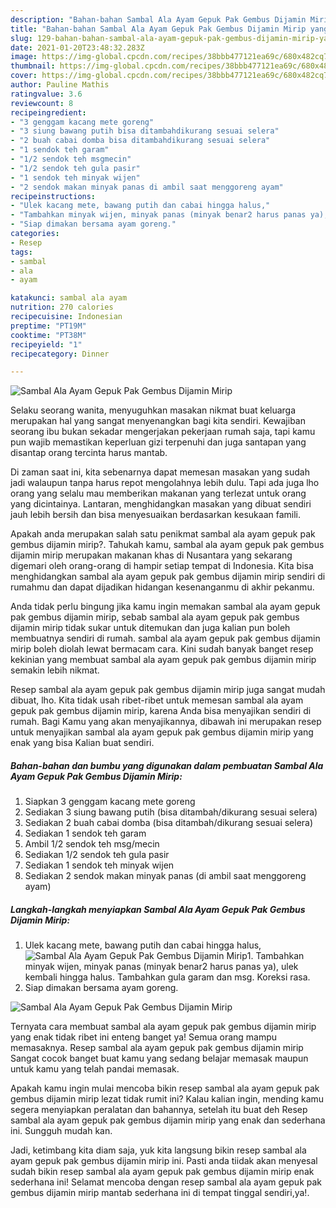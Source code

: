 ```yaml
---
description: "Bahan-bahan Sambal Ala Ayam Gepuk Pak Gembus Dijamin Mirip yang enak Untuk Jualan"
title: "Bahan-bahan Sambal Ala Ayam Gepuk Pak Gembus Dijamin Mirip yang enak Untuk Jualan"
slug: 129-bahan-bahan-sambal-ala-ayam-gepuk-pak-gembus-dijamin-mirip-yang-enak-untuk-jualan
date: 2021-01-20T23:48:32.283Z
image: https://img-global.cpcdn.com/recipes/38bbb477121ea69c/680x482cq70/sambal-ala-ayam-gepuk-pak-gembus-dijamin-mirip-foto-resep-utama.jpg
thumbnail: https://img-global.cpcdn.com/recipes/38bbb477121ea69c/680x482cq70/sambal-ala-ayam-gepuk-pak-gembus-dijamin-mirip-foto-resep-utama.jpg
cover: https://img-global.cpcdn.com/recipes/38bbb477121ea69c/680x482cq70/sambal-ala-ayam-gepuk-pak-gembus-dijamin-mirip-foto-resep-utama.jpg
author: Pauline Mathis
ratingvalue: 3.6
reviewcount: 8
recipeingredient:
- "3 genggam kacang mete goreng"
- "3 siung bawang putih bisa ditambahdikurang sesuai selera"
- "2 buah cabai domba bisa ditambahdikurang sesuai selera"
- "1 sendok teh garam"
- "1/2 sendok teh msgmecin"
- "1/2 sendok teh gula pasir"
- "1 sendok teh minyak wijen"
- "2 sendok makan minyak panas di ambil saat menggoreng ayam"
recipeinstructions:
- "Ulek kacang mete, bawang putih dan cabai hingga halus,"
- "Tambahkan minyak wijen, minyak panas (minyak benar2 harus panas ya), ulek kembali hingga halus. Tambahkan gula garam dan msg. Koreksi rasa."
- "Siap dimakan bersama ayam goreng."
categories:
- Resep
tags:
- sambal
- ala
- ayam

katakunci: sambal ala ayam 
nutrition: 270 calories
recipecuisine: Indonesian
preptime: "PT19M"
cooktime: "PT38M"
recipeyield: "1"
recipecategory: Dinner

---
```



![Sambal Ala Ayam Gepuk Pak Gembus Dijamin Mirip](https://img-global.cpcdn.com/recipes/38bbb477121ea69c/680x482cq70/sambal-ala-ayam-gepuk-pak-gembus-dijamin-mirip-foto-resep-utama.jpg)

Selaku seorang wanita, menyuguhkan masakan nikmat buat keluarga merupakan hal yang sangat menyenangkan bagi kita sendiri. Kewajiban seorang ibu bukan sekadar mengerjakan pekerjaan rumah saja, tapi kamu pun wajib memastikan keperluan gizi terpenuhi dan juga santapan yang disantap orang tercinta harus mantab.

Di zaman  saat ini, kita sebenarnya dapat memesan masakan yang sudah jadi walaupun tanpa harus repot mengolahnya lebih dulu. Tapi ada juga lho orang yang selalu mau memberikan makanan yang terlezat untuk orang yang dicintainya. Lantaran, menghidangkan masakan yang dibuat sendiri jauh lebih bersih dan bisa menyesuaikan berdasarkan kesukaan famili. 



Apakah anda merupakan salah satu penikmat sambal ala ayam gepuk pak gembus dijamin mirip?. Tahukah kamu, sambal ala ayam gepuk pak gembus dijamin mirip merupakan makanan khas di Nusantara yang sekarang digemari oleh orang-orang di hampir setiap tempat di Indonesia. Kita bisa menghidangkan sambal ala ayam gepuk pak gembus dijamin mirip sendiri di rumahmu dan dapat dijadikan hidangan kesenanganmu di akhir pekanmu.

Anda tidak perlu bingung jika kamu ingin memakan sambal ala ayam gepuk pak gembus dijamin mirip, sebab sambal ala ayam gepuk pak gembus dijamin mirip tidak sukar untuk ditemukan dan juga kalian pun boleh membuatnya sendiri di rumah. sambal ala ayam gepuk pak gembus dijamin mirip boleh diolah lewat bermacam cara. Kini sudah banyak banget resep kekinian yang membuat sambal ala ayam gepuk pak gembus dijamin mirip semakin lebih nikmat.

Resep sambal ala ayam gepuk pak gembus dijamin mirip juga sangat mudah dibuat, lho. Kita tidak usah ribet-ribet untuk memesan sambal ala ayam gepuk pak gembus dijamin mirip, karena Anda bisa menyajikan sendiri di rumah. Bagi Kamu yang akan menyajikannya, dibawah ini merupakan resep untuk menyajikan sambal ala ayam gepuk pak gembus dijamin mirip yang enak yang bisa Kalian buat sendiri.

<!--inarticleads1-->

##### Bahan-bahan dan bumbu yang digunakan dalam pembuatan Sambal Ala Ayam Gepuk Pak Gembus Dijamin Mirip:

1. Siapkan 3 genggam kacang mete goreng
1. Sediakan 3 siung bawang putih (bisa ditambah/dikurang sesuai selera)
1. Sediakan 2 buah cabai domba (bisa ditambah/dikurang sesuai selera)
1. Sediakan 1 sendok teh garam
1. Ambil 1/2 sendok teh msg/mecin
1. Sediakan 1/2 sendok teh gula pasir
1. Sediakan 1 sendok teh minyak wijen
1. Sediakan 2 sendok makan minyak panas (di ambil saat menggoreng ayam)




<!--inarticleads2-->

##### Langkah-langkah menyiapkan Sambal Ala Ayam Gepuk Pak Gembus Dijamin Mirip:

1. Ulek kacang mete, bawang putih dan cabai hingga halus,
<img src="https://img-global.cpcdn.com/steps/648f72e460b66d71/160x128cq70/sambal-ala-ayam-gepuk-pak-gembus-dijamin-mirip-langkah-memasak-1-foto.jpg" alt="Sambal Ala Ayam Gepuk Pak Gembus Dijamin Mirip">1. Tambahkan minyak wijen, minyak panas (minyak benar2 harus panas ya), ulek kembali hingga halus. Tambahkan gula garam dan msg. Koreksi rasa.
1. Siap dimakan bersama ayam goreng.
<img src="https://img-global.cpcdn.com/steps/3a2271f25ce80d57/160x128cq70/sambal-ala-ayam-gepuk-pak-gembus-dijamin-mirip-langkah-memasak-3-foto.jpg" alt="Sambal Ala Ayam Gepuk Pak Gembus Dijamin Mirip">



Ternyata cara membuat sambal ala ayam gepuk pak gembus dijamin mirip yang enak tidak ribet ini enteng banget ya! Semua orang mampu memasaknya. Resep sambal ala ayam gepuk pak gembus dijamin mirip Sangat cocok banget buat kamu yang sedang belajar memasak maupun untuk kamu yang telah pandai memasak.

Apakah kamu ingin mulai mencoba bikin resep sambal ala ayam gepuk pak gembus dijamin mirip lezat tidak rumit ini? Kalau kalian ingin, mending kamu segera menyiapkan peralatan dan bahannya, setelah itu buat deh Resep sambal ala ayam gepuk pak gembus dijamin mirip yang enak dan sederhana ini. Sungguh mudah kan. 

Jadi, ketimbang kita diam saja, yuk kita langsung bikin resep sambal ala ayam gepuk pak gembus dijamin mirip ini. Pasti anda tiidak akan menyesal sudah bikin resep sambal ala ayam gepuk pak gembus dijamin mirip enak sederhana ini! Selamat mencoba dengan resep sambal ala ayam gepuk pak gembus dijamin mirip mantab sederhana ini di tempat tinggal sendiri,ya!.

